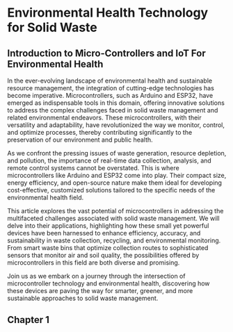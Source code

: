 # Environmental Health Technology for Solid Waste

## Introduction to Micro-Controllers and IoT For Environmental Health

In the ever-evolving landscape of environmental health and sustainable resource management, the integration of cutting-edge technologies has become imperative. Microcontrollers, such as Arduino and ESP32, have emerged as indispensable tools in this domain, offering innovative solutions to address the complex challenges faced in solid waste management and related environmental endeavors. These microcontrollers, with their versatility and adaptability, have revolutionized the way we monitor, control, and optimize processes, thereby contributing significantly to the preservation of our environment and public health.

As we confront the pressing issues of waste generation, resource depletion, and pollution, the importance of real-time data collection, analysis, and remote control systems cannot be overstated. This is where microcontrollers like Arduino and ESP32 come into play. Their compact size, energy efficiency, and open-source nature make them ideal for developing cost-effective, customized solutions tailored to the specific needs of the environmental health field.

This article explores the vast potential of microcontrollers in addressing the multifaceted challenges associated with solid waste management. We will delve into their applications, highlighting how these small yet powerful devices have been harnessed to enhance efficiency, accuracy, and sustainability in waste collection, recycling, and environmental monitoring. From smart waste bins that optimize collection routes to sophisticated sensors that monitor air and soil quality, the possibilities offered by microcontrollers in this field are both diverse and promising.

Join us as we embark on a journey through the intersection of microcontroller technology and environmental health, discovering how these devices are paving the way for smarter, greener, and more sustainable approaches to solid waste management.

## Chapter 1

